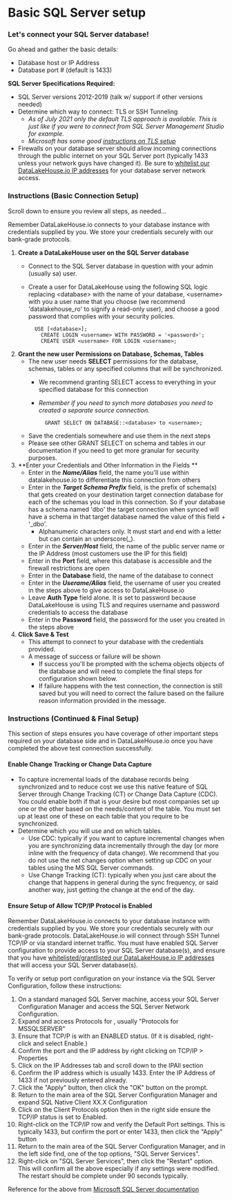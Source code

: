 # Basic SQL Server setup

### Let's connect your SQL Server database!

Go ahead and gather the basic details:

* Database host or IP Address
* Database port # (default is 1433)

**SQL Server Specifications Required:**

* SQL Server versions 2012-2019 (talk w/ support if other versions needed)
* Determine which way to connect: TLS or SSH Tunneling
  * _As of July 2021 only the default TLS approach is available. This is just like if you were to connect from SQL Server Management Studio for example._
  * _Microsoft has some good_ [_instructions on TLS setup_](https://docs.microsoft.com/en-us/sql/database-engine/configure-windows/enable-encrypted-connections-to-the-database-engine?view=sql-server-ver15#transport-layer-security-tls)
* Firewalls on your database server should allow incoming connections through the public internet on your SQL Server port (typically 1433 unless your network guys have changed it).  Be sure to [whitelist our DataLakeHouse.io IP addresses](https://datalakehouse.io/whitelist-ip-addresses) for your database server network access.

### Instructions (Basic Connection Setup)

Scroll down to ensure you review all steps, as needed...

Remember DataLakeHouse.io connects to your database instance with credentials supplied by you. We store your credentials securely with our bank-grade protocols.

1. **Create a DataLakeHouse user on the SQL Server database**
   * Connect to the SQL Server database in question with your admin (usually sa) user.
   *   Create a user for DataLakeHouse using the following SQL logic replacing \<database> with the name of your database, \<username> with you a user name that you choose (we recommend 'datalakehouse\_ro' to signify a read-only user), and choose a good password that complies with your security policies.&#x20;

       ```
         USE [<database>];
           CREATE LOGIN <username> WITH PASSWORD = '<password>';
           CREATE USER <username> FOR LOGIN <username>;
       ```
2. **Grant the new user Permissions on Database, Schemas, Tables**
   * The new user needs **SELECT** permissions for the database, schemas, tables or any specified columns that will be synchronized.
     * We recommend granting SELECT access to everything in your specified database for this connection
     *   _Remember if you need to synch more databases you need to created a separate source connection._

         ```
           GRANT SELECT ON DATABASE::<database> to <username>;
         ```
   * Save the credentials somewhere and use them in the next steps
   * Please see other GRANT SELECT on schema and tables in our documentation if you need to get more granular for security purposes.
3. \*\*Enter your Credentials and Other Information in the Fields \*\*
   * Enter in the _**Name/Alias**_ field, the name you'll use within datalakehouse.io to differentiate this connection from others
   * Enter in the _**Target Schema Prefix**_ field, is the prefix of schema(s) that gets created on your destination target connection database for each of the schemas you load in this connection. So if your database has a schema named 'dbo' the target connection when synced will have a schema in that target database named the value of this field + '\_dbo'.
     * Alphanumeric characters only. It must start and end with a letter but can contain an underscore(\_).
   * Enter in the _**Server/Host**_ field, the name of the public server name or the IP Address (most customers use the IP for this field)
   * Enter in the **Port** field, where this database is accessible and the firewall restrictions are open
   * Enter in the **Database** field, the name of the database to connect
   * Enter in the _**Userame/Alias**_ field, the username of user you created in the steps above to give access to DataLakeHouse.io
   * Leave **Auth Type** field alone. It is set to password because DataLakeHouse is using TLS and requires username and password credentials to access the database
   * Enter in the **Password** field, the password for the user you created in the steps above
4. **Click Save & Test**
   * This attempt to connect to your database with the credentials provided.
   * A message of success or failure will be shown
     * If success you'll be prompted with the schema objects objects of the database and will need to complete the final steps for configuration shown below.
     * If failure happens with the test connection, the connection is still saved but you will need to correct the failure based on the failure reason information provided in the message.

### Instructions (Continued & Final Setup)

This section of steps ensures you have coverage of other important steps required on your database side and in DataLakeHouse.io once you have completed the above test connection successfully.

#### **Enable Change Tracking or Change Data Capture**

* To capture incremental loads of the database records being synchronized and to reduce cost we use this native feature of SQL Server through Change Tracking (CT) or Change Data Capture (CDC).  You could enable both if that is your desire but most companies set up one or the other based on the needs/content of the table.  You must set up at least one of these on each table that you require to be synchronized.
* Determine which you will use and on which tables.&#x20;
  * Use CDC: typically if you want to capture incremental changes when you are synchronizing data incrementally through the day (or more inline with the frequency of data change). We recommend that you do not use the net changes option when setting up CDC on your tables using the MS SQL Server commands.
  * Use Change Tracking (CT): typically when you just care about the change that happens in general during the sync frequency, or said another way, just getting the change at the end of the day.

#### Ensure Setup of Allow TCP/IP Protocol is Enabled

Remember DataLakeHouse.io connects to your database instance with credentials supplied by you. We store your credentials securely with our bank-grade protocols. DataLakeHouse.io will connect through SSH Tunnel TCP/IP or via standard internet traffic. You must have enabled SQL Server configuration to provide access to your SQL Server database(s), and ensure that you have [whitelisted/grantlisted our DataLakeHouse.io IP addresses](https://datalakehouse.io/whitelist-ip-addresses) that will access your SQL Server database(s).

To verify or setup port configuration on your instance via the SQL Server Configuration, follow these instructions:

1. On a standard managed SQL Server machine, access your SQL Server Configuration Manager and access the SQL Server Network Configuration.
2. Expand and access Protocols for , usually "Protocols for MSSQLSERVER"
3. Ensure that TCP/P is with an ENABLED status. (If it is disabled, right-click and select Enable.)
4. Confirm the port and the IP address by right clicking on TCP/IP > Properties
5. Click on the IP Addresses tab and scroll down to the IPAll section
6. Confirm the IP address which is usually 1433. Enter the IP Address of 1433 if not previously entered already.
7. Click the "Apply" button, then click the "OK" button on the prompt.
8. Return to the main area of the SQL Server Configuration Manager and expand SQL Native Client XX.X Configuration
9. Click on the Client Protocols option then in the right side ensure the TCP/IP status is set to Enabled.
10. Right-click on the TCP/IP row and verify the Default Port settings. This is typically 1433, but confirm the port or enter 1433, then click the "Apply" button
11. Return to the main area of the SQL Server Configuration Manager, and in the left side find, one of the top options, "SQL Server Services".
12. Right-click on "SQL Server Services", then click the "Restart" option. This will confirm all the above especially if any settings were modified. The restart should be complete under 90 seconds typically.

Reference for the above from [Microsoft SQL Server documentation](https://docs.microsoft.com/en-us/sql/database-engine/configure-windows/configure-a-server-to-listen-on-a-specific-tcp-port?view=sql-server-ver15)

